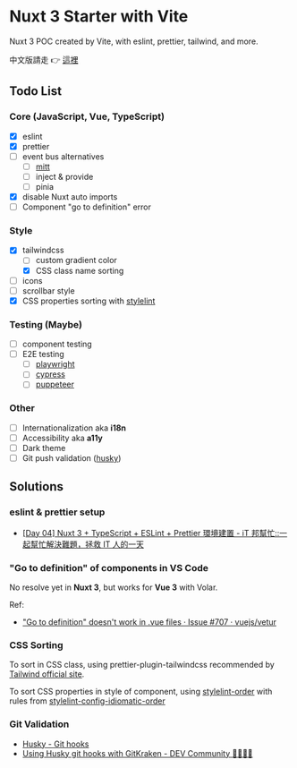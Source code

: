 # Nuxt 3 Starter with Vite

Nuxt 3 POC created by Vite, with eslint, prettier, tailwind, and more.

中文版請走 👉 [這裡](https://github.com/kazettique/nuxt-starter-vite/blob/main/README.zh-tw.md)

## Todo List

### Core (JavaScript, Vue, TypeScript)

- [x] eslint
- [x] prettier
- [ ] event bus alternatives
  - [ ] [mitt](https://github.com/developit/mitt)
  - [ ] inject & provide
  - [ ] pinia
- [x] disable Nuxt auto imports
- [ ] Component "go to definition" error

### Style

- [x] tailwindcss
  - [ ] custom gradient color
  - [x] CSS class name sorting
- [ ] icons
- [ ] scrollbar style
- [x] CSS properties sorting with [stylelint](https://stylelint.io)

### Testing (Maybe)

- [ ] component testing
- [ ] E2E testing
  - [ ] [playwright](https://playwright.dev)
  - [ ] [cypress](https://www.cypress.io)
  - [ ] [puppeteer](https://github.com/puppeteer/puppeteer)

### Other

- [ ] Internationalization aka **i18n**
- [ ] Accessibility aka **a11y**
- [ ] Dark theme
- [ ] Git push validation ([husky](https://github.com/typicode/husky))

## Solutions

### eslint & prettier setup

- [[Day 04] Nuxt 3 + TypeScript + ESLint + Prettier 環境建置 - iT 邦幫忙::一起幫忙解決難題，拯救 IT 人的一天](https://ithelp.ithome.com.tw/articles/10293758)

### "Go to definition" of components in VS Code

No resolve yet in **Nuxt 3**, but works for **Vue 3** with Volar.

Ref:

- ["Go to definition" doesn't work in .vue files · Issue #707 · vuejs/vetur](https://github.com/vuejs/vetur/issues/707)

### CSS Sorting

To sort in CSS class, using prettier-plugin-tailwindcss recommended by [Tailwind official site](https://tailwindcss.com/blog/automatic-class-sorting-with-prettier).

To sort CSS properties in style of component, using [stylelint-order](https://github.com/hudochenkov/stylelint-order) with rules from [stylelint-config-idiomatic-order](https://github.com/ream88/stylelint-config-idiomatic-order)

### Git Validation

- [Husky - Git hooks](https://typicode.github.io/husky/#/)
- [Using Husky git hooks with GitKraken - DEV Community 👩‍💻👨‍💻](https://dev.to/perenstrom/using-husky-git-hooks-with-gitkraken-3mf2)
